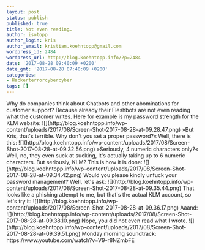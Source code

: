 ```yaml
---
layout: post
status: publish
published: true
title: Not even reading…
author: isotopp
author_login: kris
author_email: kristian.koehntopp@gmail.com
wordpress_id: 2484
wordpress_url: http://blog.koehntopp.info/?p=2484
date: '2017-08-28 09:40:09 +0200'
date_gmt: '2017-08-28 07:40:09 +0200'
categories:
- Hackerterrorcybercyber
tags: []
---
```

<p>Why do companies think about Chatbots and other abominations for customer support? Because already their Fleshbots are not even reading what the customer writes. Here for example is my password strength for the KLM website: ![](http://blog.koehntopp.info/wp-content/uploads/2017/08/Screen-Shot-2017-08-28-at-09.28.47.png) »But Kris, that's terrible. Why don't you set a proper password?« <!--more-->Well, there is this: ![](http://blog.koehntopp.info/wp-content/uploads/2017/08/Screen-Shot-2017-08-28-at-09.32.56.png) »Seriously, 4 numeric characters only?« Well, no, they even suck at sucking, it's actually taking up to 6 numeric characters. But seriously, KLM? This is how it is done: ![](http://blog.koehntopp.info/wp-content/uploads/2017/08/Screen-Shot-2017-08-28-at-09.34.42.png) Would you please kindly unfuck your password management? Well, let's ask: ![](http://blog.koehntopp.info/wp-content/uploads/2017/08/Screen-Shot-2017-08-28-at-09.35.44.png) That looks like a phishing attempt to me, but that's the actual KLM account, so let's try it: ![](http://blog.koehntopp.info/wp-content/uploads/2017/08/Screen-Shot-2017-08-28-at-09.36.17.png) Aaand: ![](http://blog.koehntopp.info/wp-content/uploads/2017/08/Screen-Shot-2017-08-28-at-09.38.10.png) Nope, you did not even read what I wrote. ![](http://blog.koehntopp.info/wp-content/uploads/2017/08/Screen-Shot-2017-08-28-at-09.39.51.png) Monday morning soundtrack: https://www.youtube.com/watch?v=V9-r8NZmbFE</p>
